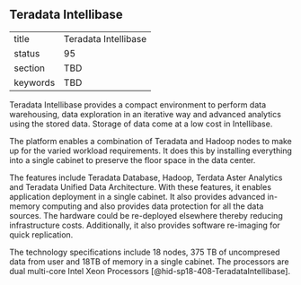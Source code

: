 ## Teradata Intellibase


|          |                      |
| -------- | -------------------- |
| title    | Teradata Intellibase |
| status   | 95                   |
| section  | TBD                  |
| keywords | TBD                  |



Teradata Intellibase provides a compact environment to perform data
warehousing, data exploration in an iterative way and advanced analytics
using the stored data. Storage of data come at a low cost in
Intellibase.

The platform enables a combination of Teradata and Hadoop nodes to make
up for the varied workload requirements. It does this by installing
everything into a single cabinet to preserve the floor space in the data
center.

The features include Teradata Database, Hadoop, Terdata Aster Analytics
and Teradata Unified Data Architecture. With these features, it enables
application deployment in a single cabinet. It also provides advanced
in-memory computing and also provides data protection for all the data
sources. The hardware could be re-deployed elsewhere thereby reducing
infrastructure costs. Additionally, it also provides software re-imaging
for quick replication.

The technology specifications include 18 nodes, 375 TB of uncompresed
data from user and 18TB of memory in a single cabinet. The processors
are dual multi-core Intel Xeon
Processors [@hid-sp18-408-TeradataIntellibase].
